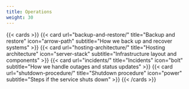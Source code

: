 ```yaml
---
title: Operations
weight: 30
---
```

{{< cards >}}
  {{< card url="backup-and-restore/" title="Backup and restore" icon="arrow-path" subtitle="How we back up and recover systems" >}}
  {{< card url="hosting-architecture/" title="Hosting architecture" icon="server-stack" subtitle="Infrastructure layout and components" >}}
  {{< card url="incidents/" title="Incidents" icon="bolt" subtitle="How we handle outages and status updates" >}}
  {{< card url="shutdown-procedure/" title="Shutdown procedure" icon="power" subtitle="Steps if the service shuts down" >}}
{{< /cards >}}

